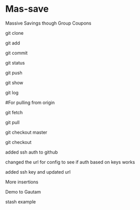 # Mas-save
Massive Savings though Group Coupons

git clone

git add

git commit

git status

git push

git show 

git log

#For pulling from origin

git fetch

git pull

git checkout master

git checkout <hadcode of the verion>

added ssh auth to github

changed the url for config to see if auth based on keys works

added ssh key and updated url

More insertions

Demo to Gautam

stash example
